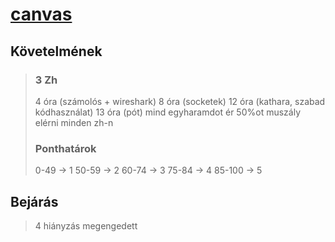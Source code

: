 # [canvas](https://canvas.elte.hu/courses/57748/pages/kovetelmenyek)

## Követelmének

> ### 3 Zh
>
> 4 óra (számolós + wireshark)
> 8 óra (socketek)
> 12 óra (kathara, szabad kódhasználat)
> 13 óra (pót)
> mind egyharamdot ér
> 50%ot muszály elérni minden zh-n
>
> ### Ponthatárok
>
> 0-49 -> 1
> 50-59 -> 2
> 60-74 -> 3
> 75-84 -> 4
> 85-100 -> 5

## Bejárás

> 4 hiányzás megengedett
